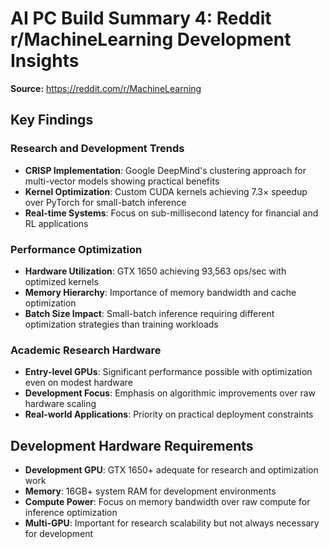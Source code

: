 # AI PC Build Summary 4: Reddit r/MachineLearning Development Insights

**Source:** https://reddit.com/r/MachineLearning

## Key Findings

### Research and Development Trends
- **CRISP Implementation**: Google DeepMind's clustering approach for multi-vector models showing practical benefits
- **Kernel Optimization**: Custom CUDA kernels achieving 7.3× speedup over PyTorch for small-batch inference
- **Real-time Systems**: Focus on sub-millisecond latency for financial and RL applications

### Performance Optimization
- **Hardware Utilization**: GTX 1650 achieving 93,563 ops/sec with optimized kernels
- **Memory Hierarchy**: Importance of memory bandwidth and cache optimization
- **Batch Size Impact**: Small-batch inference requiring different optimization strategies than training workloads

### Academic Research Hardware
- **Entry-level GPUs**: Significant performance possible with optimization even on modest hardware
- **Development Focus**: Emphasis on algorithmic improvements over raw hardware scaling
- **Real-world Applications**: Priority on practical deployment constraints

## Development Hardware Requirements
- **Development GPU**: GTX 1650+ adequate for research and optimization work
- **Memory**: 16GB+ system RAM for development environments
- **Compute Power**: Focus on memory bandwidth over raw compute for inference optimization
- **Multi-GPU**: Important for research scalability but not always necessary for development
